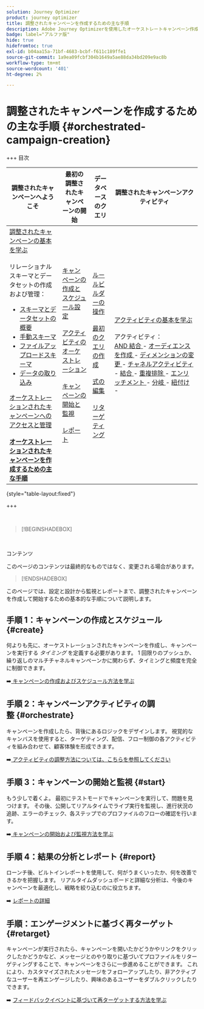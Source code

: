 ```yaml
---
solution: Journey Optimizer
product: journey optimizer
title: 調整されたキャンペーンを作成するための主な手順
description: Adobe Journey Optimizerを使用したオーケストレートキャンペーン作成の主な原則について説明します
badge: label="アルファ版"
hide: true
hidefromtoc: true
exl-id: b04aa15a-71bf-4683-bcbf-f611c189ffe1
source-git-commit: 1a9ea09fcbf304b1649a5ae88da34bd209e9ac8b
workflow-type: tm+mt
source-wordcount: '401'
ht-degree: 2%

---
```



# 調整されたキャンペーンを作成するための主な手順 {#orchestrated-campaign-creation}

+++ 目次

| 調整されたキャンペーンへようこそ | 最初の調整されたキャンペーンの開始 | データベースのクエリ | 調整されたキャンペーンアクティビティ |
|---|---|---|---|
| [ 調整されたキャンペーンの基本を学ぶ ](gs-orchestrated-campaigns.md)<br/><br/> リレーショナルスキーマとデータセットの作成および管理：</br> <ul><li>[ スキーマとデータセットの概要 ](gs-schemas.md)</li><li>[ 手動スキーマ ](manual-schema.md)</li><li>[ ファイルアップロードスキーマ ](file-upload-schema.md)</li><li>[ データの取り込み ](ingest-data.md)</li></ul>[ オーケストレーションされたキャンペーンへのアクセスと管理 ](access-manage-orchestrated-campaigns.md)<br/><br/><b>[ オーケストレーションされたキャンペーンを作成するための主な手順 ](gs-campaign-creation.md)</b> | [ キャンペーンの作成とスケジュール設定 ](create-orchestrated-campaign.md)<br/><br/>[ アクティビティのオーケストレーション ](orchestrate-activities.md)<br/><br/>[ キャンペーンの開始と監視 ](start-monitor-campaigns.md)<br/><br/>[ レポート ](reporting-campaigns.md) | [ ルールビルダーの操作 ](orchestrated-rule-builder.md)<br/><br/>[ 最初のクエリの作成 ](build-query.md)<br/><br/>[ 式の編集 ](edit-expressions.md)<br/><br/>[ リターゲティング ](retarget.md) | [ アクティビティの基本を学ぶ ](activities/about-activities.md)<br/><br/> アクティビティ：<br/>[AND 結合 ](activities/and-join.md) - [ オーディエンスを作成 ](activities/build-audience.md) - [ ディメンションの変更 ](activities/change-dimension.md) - [ チャネルアクティビティ ](activities/channels.md) - [ 結合 ](activities/combine.md) - [ 重複排除 ](activities/deduplication.md) - [ エンリッチメント ](activities/enrichment.md) - [ 分岐 ](activities/fork.md) - [ 紐付け ](activities/reconciliation.md) [ ](activities/save-audience.md) [ ](activities/split.md) [ ](activities/wait.md) - |

{style="table-layout:fixed"}

+++

<br/>

>[!BEGINSHADEBOX]

</br>

コンテンツ

このページのコンテンツは最終的なものではなく、変更される場合があります。

>[!ENDSHADEBOX]

このページでは、設定と設計から監視とレポートまで、調整されたキャンペーンを作成して開始するための基本的な手順について説明します。

<!--
<table style="table-layout:fixed"><tr style="border: 0; text-align: center;" >
<td><a href="#create"><img alt="Create & schedule your campaign" src="../../channels/assets/do-not-localize/email.png"></a><br/><a href="#create"><strong>Create & schedule your campaign</strong></a></td>
<td><a href="#orchestrate"><img alt="Orchestrate campaign activities" src="../../channels/assets/do-not-localize/sms.png"></a><br/><a href="#orchestrate"><strong>Orchestrate campaign activities</strong></a></td>
<td><a href="#start"><img alt="Start & monitor your campaign" src="../../channels/assets/do-not-localize/push.png"></a><a href="#start"><strong>Start & monitor your campaign</strong></a></td>
<td><a href="#report"><img alt="Analyze & report on results" src="../../channels/assets/do-not-localize/push.png"></a><a href="#report"><strong>Analyze & report on results</strong></a></td>
</tr></table>-->



## 手順 1：キャンペーンの作成とスケジュール {#create}

何よりも先に、オーケストレーションされたキャンペーンを作成し、キャンペーンを実行する *タイミング* を定義する必要があります。 1 回限りのプッシュか、繰り返しのマルチチャネルキャンペーンかに関わらず、タイミングと頻度を完全に制御できます。

➡️[ キャンペーンの作成およびスケジュール方法を学ぶ ](../orchestrated/create-orchestrated-campaign.md)

## 手順 2：キャンペーンアクティビティの調整 {#orchestrate}

キャンペーンを作成したら、背後にあるロジックをデザインします。 視覚的なキャンバスを使用すると、ターゲティング、配信、フロー制御の各アクティビティを組み合わせて、顧客体験を形成できます。

➡️[ アクティビティの調整方法については、こちらを参照してください ](../orchestrated/orchestrate-activities.md)

## 手順 3：キャンペーンの開始と監視 {#start}

もう少しで着くよ。 最初にテストモードでキャンペーンを実行して、問題を見つけます。 その後、公開してリアルタイムでライブ実行を監視し、進行状況の追跡、エラーのチェック、各ステップでのプロファイルのフローの確認を行います。

➡️[ キャンペーンの開始および監視方法を学ぶ ](../orchestrated/start-monitor-campaigns.md)

## 手順 4：結果の分析とレポート {#report}

ローンチ後、ビルトインレポートを使用して、何がうまくいったか、何を改善できるかを把握します。 リアルタイムダッシュボードと詳細な分析は、今後のキャンペーンを最適化し、戦略を絞り込むのに役立ちます。

➡️ [ レポートの詳細 ](../orchestrated/reporting-campaigns.md)

## 手順：エンゲージメントに基づく再ターゲット {#retarget}

キャンペーンが実行されたら、キャンペーンを開いたかどうかやリンクをクリックしたかどうかなど、メッセージとのやり取りに基づいてプロファイルをリターゲティングすることで、キャンペーンをさらに一歩進めることができます。 これにより、カスタマイズされたメッセージをフォローアップしたり、非アクティブなユーザーを再エンゲージしたり、興味のあるユーザーをダブルクリックしたりできます。

➡️ [ フィードバックイベントに基づいて再ターゲットする方法を学ぶ ](../orchestrated/retarget.md)

